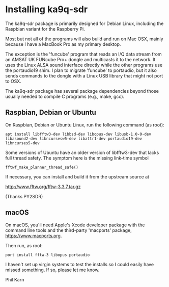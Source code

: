# Installing ka9q-sdr

The ka9q-sdr package is primarily designed for Debian Linux,
including the Raspbian variant for the Raspberry Pi.

Most but not all of the programs will also build and run on Mac OSX,
mainly because I have a MacBook Pro as my primary desktop.

The exception is the 'funcube' program that reads an I/Q data stream
from an AMSAT UK FUNcube Pro+ dongle and multicasts it to the
network. It uses the Linux ALSA sound interface directly while the
other programs use the portaudio19 shim. I plan to migrate 'funcube'
to portaudio, but it also sends commands to the dongle with a Linux
USB library that might not port to OSX.

The ka9q-sdr package has several package dependencies beyond those
usually needed to compile C programs (e.g., make, gcc).

## Raspbian, Debian or Ubuntu

On Raspbian, Debian or Ubuntu Linux, run the following command (as root):

```
apt install libfftw3-dev libbsd-dev libopus-dev libusb-1.0-0-dev libasound2-dev libncursesw5-dev libattr1-dev portaudio19-dev libncurses5-dev
```

Some versions of Ubuntu have an older version of libfftw3-dev that lacks full
thread safety. The symptom here is the missing link-time symbol
```
fftwf_make_planner_thread_safe()
```

If necessary, you can install and build it from the upstream source at

   http://www.fftw.org/fftw-3.3.7.tar.gz

(Thanks PY2SDR)

## macOS

On macOS, you'll need Apple's Xcode developer package with the command
line tools and the third-party 'macports' package, https://www.macports.org.

Then run, as root:

```
port install fftw-3 libopus portaudio
```

I haven't set up virgin systems to test the installs so I could easily have missed something. If so, please let me know.

Phil Karn

